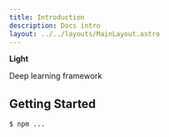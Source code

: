 ```yaml
---
title: Introduction
description: Docs intro
layout: ../../layouts/MainLayout.astro
---
```


**Light**

Deep learning framework

## Getting Started

```bash
$ npm ...
```

